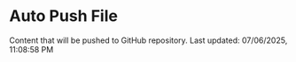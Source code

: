# Auto Push File

Content that will be pushed to GitHub repository.
Last updated: 07/06/2025, 11:08:58 PM